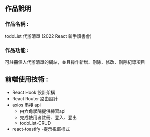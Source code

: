 ## 作品說明

### 作品名稱 : 
todoList 代辦清單 (2022 React 新手讀書會)

### 作品功能 : 
可註冊個人代辦清單的網站，並且操作新增、刪除、修改、刪除紀錄項目

## 前端使用技術 : 
- React Hook 設計架構
- React Router 路由設計
- axios 串接 api
    - 由六角學院提供練習api
    - 完成使用者註冊、登入、登出
    - todoList-CRUD
- react-toastify -提示視窗樣式
